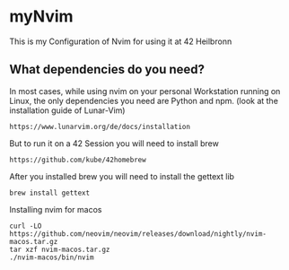 # myNvim

This is my Configuration of Nvim for using it at 42 Heilbronn

## What dependencies do you need?

In most cases, while using nvim on your personal Workstation running on Linux, the only dependencies you need are Python and npm.
(look at the installation guide of Lunar-Vim)
```
https://www.lunarvim.org/de/docs/installation
```

But to run it on a 42 Session you will need to install brew
```
https://github.com/kube/42homebrew
```

After you installed brew you will need to install the gettext lib

```
brew install gettext
```

Installing nvim for macos

```
curl -LO https://github.com/neovim/neovim/releases/download/nightly/nvim-macos.tar.gz
tar xzf nvim-macos.tar.gz
./nvim-macos/bin/nvim
```

